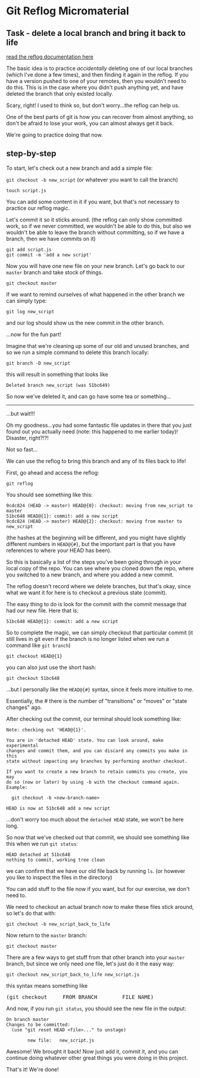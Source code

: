 # Git Reflog Micromaterial


## Task - delete a local branch and bring it back to life

[read the reflog documentation here](https://git-scm.com/docs/git-reflog)

The basic idea is to practice *accidentally* deleting one of our
local branches (which I've done a few times), and then finding
it again in the reflog. If you have a version pushed to one of
your remotes, then you wouldn't need to do this. This is in the
case where you didn't push anything yet, and have deleted the
branch that only existed locally.

Scary, right! I used to think so, but don't worry...the reflog
can help us.

One of the best parts of git is how you can recover from almost
anything, so don't be afraid to lose your work, you can almost
always get it back.

We're going to practice doing that now.


## step-by-step

To start, let's check out a new branch and add a simple file:

`git checkout -b new_script`
(or whatever you want to call the branch)

`touch script.js`

You can add some content in it if you want, but that's not
necessary to practice our reflog magic.

Let's commit it so it sticks around.
(the reflog can only show committed work, so if we never
committed, we wouldn't be able to do this, but also we
wouldn't be able to leave the branch without committing,
so if we have a branch, then we have commits on it)

```
git add script.js
git commit -m 'add a new script'
```

Now you will have one new file on your new branch. Let's go back
to our `master` branch and take stock of things.

`git checkout master`

If we want to remind ourselves of what happened in the other branch
we can simply type:

`git log new_script`

and our log should show us the new commit in the other branch.

...now for the fun part!

Imagine that we're cleaning up some of our old and unused branches,
and so we run a simple command to delete this branch locally:

`git branch -D new_script`

this will result in something that looks like

```
Deleted branch new_script (was 51bc649)
```

So now we've deleted it, and can go have some tea or something...

---

...but wait!!!

Oh my goodness...you had some fantastic file updates in there that
you just found out you actually need (note: this happened to
me earlier today)! Disaster, right?!?!

Not so fast...

We can use the reflog to bring this branch and any of its files
back to life!

First, go ahead and access the reflog:

`git reflog`

You should see something like this:
```
9cdc824 (HEAD -> master) HEAD@{0}: checkout: moving from new_script to master
51bc648 HEAD@{1}: commit: add a new script
9cdc824 (HEAD -> master) HEAD@{2}: checkout: moving from master to new_script
```
(the hashes at the beginning will be different, and you might have slightly
different numbers in `HEAD@{#}`, but the important part is that you have
references to where your HEAD has been).

So this is basically a list of the steps you've been going through in your
local copy of the repo. You can see where you cloned down the repo, where
you switched to a new branch, and where you added a new commit.

The reflog doesn't record where we delete branches, but that's okay, since
what we want it for here is to checkout a previous state (commit).

The easy thing to do is look for the commit with the commit message that
had our new file. Here that is:

`51bc648 HEAD@{1}: commit: add a new script`

So to complete the magic, we can simply checkout that particular commit
(it still lives in git even if the branch is no longer listed when we
run a command like `git branch`)

`git checkout HEAD@{1}`

you can also just use the short hash:

`git checkout 51bc648`

...but I personally like the `HEAD@{#}` syntax, since it feels more intuitive to me.

Essentially, the # there is the number of "transitions" or "moves" or "state changes"
ago.

After checking out the commit, our terminal should look something like:
```
Note: checking out 'HEAD@{1}'.

You are in 'detached HEAD' state. You can look around, make experimental
changes and commit them, and you can discard any commits you make in this
state without impacting any branches by performing another checkout.

If you want to create a new branch to retain commits you create, you may
do so (now or later) by using -b with the checkout command again. Example:

  git checkout -b <new-branch-name>

HEAD is now at 51bc648 add a new script
```

...don't worry too much about the `detached HEAD` state, we won't be here
long.

So now that we've checked out that commit, we should see something like
this when we run `git status`:

```
HEAD detached at 51bc648
nothing to commit, working tree clean
```

we can confirm that we have our old file back by running `ls`.
(or however you like to inspect the files in the directory)

You can add stuff to the file now if you want, but for our exercise,
we don't need to.

We need to checkout an actual branch now to make these files
stick around, so let's do that with:

`git checkout -b new_script_back_to_life`

Now return to the `master` branch:

`git checkout master`

There are a few ways to get stuff from that other branch into your `master` branch,
but since we only need one file, let's just do it the easy way:

`git checkout new_script_back_to_life new_script.js`  

this syntax means something like
<pre>
(git checkout     FROM_BRANCH        FILE_NAME)
</pre>

And now, if you run `git status`, you should see the new file in the output:

```
On branch master
Changes to be committed:
  (use "git reset HEAD <file>..." to unstage)

        new file:   new_script.js

```

Awesome! We brought it back! Now just add it, commit it, and you can continue
doing whatever other great things you were doing in this project.

That's it! We're done!
